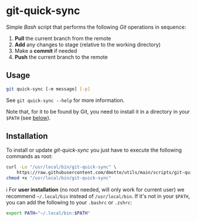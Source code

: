 # git-quick-sync

Simple _Bash_ script that performs the following _Git_ operations in sequence:

1. **Pull** the current branch from the remote
2. **Add** any changes to stage (relative to the working directory)
3. Make a **commit** if needed
4. **Push** the current branch to the remote

## Usage

```bash
git quick-sync [-m message] [-p]
```

See `git quick-sync --help` for more information.

Note that, for it to be found by Git, you need to install it in a directory in your `$PATH` (see [below](#installation)).

## Installation

To install or update _git-quick-sync_ you just have to execute the following commands as root:

```bash
curl -Lo "/usr/local/bin/git-quick-sync" \
    https://raw.githubusercontent.com/dmotte/utils/main/scripts/git-quick-sync/git-quick-sync
chmod +x "/usr/local/bin/git-quick-sync"
```

:information_source: For **user installation** (no root needed, will only work for current user) we recommend `~/.local/bin` instead of `/usr/local/bin`. If it's not in your `$PATH`, you can add the following to your `.bashrc` or `.zshrc`:

```bash
export PATH="~/.local/bin:$PATH"
```
